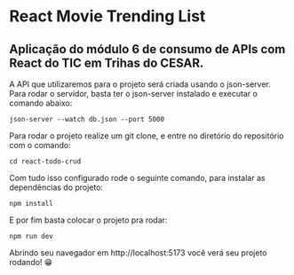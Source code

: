 # React Movie Trending List
## Aplicação do módulo 6 de consumo de APIs com React do TIC em Trihas do CESAR.

A API que utilizaremos para o projeto será criada usando o json-server. Para rodar o servidor, basta ter o json-server instalado e executar o comando abaixo:
```
json-server --watch db.json --port 5000
```

Para rodar o projeto realize um git clone, e entre no diretório do repositório com o comando:
```
cd react-todo-crud
```

Com tudo isso configurado rode o seguinte comando, para instalar as dependências do projeto:
```
npm install
```
E por fim basta colocar o projeto pra rodar:
```
npm run dev
```

Abrindo seu navegador em http://localhost:5173 você verá seu projeto rodando! 😁

